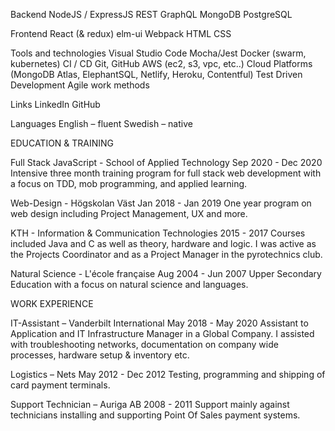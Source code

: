 
Backend
NodeJS / ExpressJS
REST
GraphQL
MongoDB
PostgreSQL

Frontend
React (& redux)
elm-ui
Webpack
HTML
CSS

Tools and technologies
Visual Studio Code
Mocha/Jest
Docker (swarm, kubernetes)
CI / CD
Git, GitHub
AWS (ec2, s3, vpc, etc..)
Cloud Platforms (MongoDB Atlas, ElephantSQL, Netlify, Heroku, Contentful)
Test Driven Development
Agile work methods

Links
LinkedIn
GitHub

Languages
English – fluent
Swedish – native







EDUCATION & TRAINING

Full Stack JavaScript - School of Applied
Technology </salt>
Sep 2020 - Dec 2020
Intensive three month training program for full stack web development with a focus on TDD, mob programming, and applied learning.

Web-Design - Högskolan Väst
Jan 2018  - Jan 2019
One year program on web design including Project Management, UX and more.

KTH - Information & Communication Technologies
2015  - 2017
Courses included Java and C as well as theory, hardware and logic. I was active as the Projects Coordinator and as a Project Manager in the pyrotechnics club. 

Natural Science - L'école française
Aug 2004  - Jun 2007
Upper Secondary Education with a focus on natural science and languages.


WORK EXPERIENCE

IT-Assistant – Vanderbilt International 
May 2018 - May 2020
Assistant to Application and IT Infrastructure Manager  in a Global Company. I assisted with troubleshooting networks, documentation on company wide processes, hardware setup & inventory etc.

Logistics – Nets
May 2012 - Dec 2012 
Testing, programming and shipping of card payment terminals. 

Support Technician – Auriga AB
2008 - 2011 
Support mainly against technicians installing and supporting Point Of Sales payment systems. 

